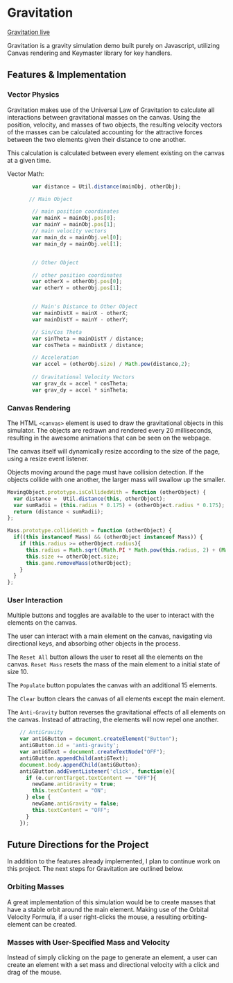 # Gravitation

[Gravitation live][github]

[github]: http://bcai.github.io/Gravitation/

Gravitation is a gravity simulation demo built purely on Javascript, utilizing Canvas rendering and Keymaster library for key handlers.

## Features & Implementation


### Vector Physics 

Gravitation makes use of the Universal Law of Gravitation to calculate all interactions between gravitational masses on the canvas. Using the position, velocity, and masses of two objects, the resulting velocity vectors of the masses can be calculated accounting for the attractive forces between the two elements given their distance to one another.

This calculation is calculated between every element existing on the canvas at a given time. 


Vector Math:

```javascript
        var distance = Util.distance(mainObj, otherObj);

       // Main Object 

        // main position coordinates
        var mainX = mainObj.pos[0];
        var mainY = mainObj.pos[1];
        // main velocity vectors
        var main_dx = mainObj.vel[0];
        var main_dy = mainObj.vel[1];


        // Other Object

        // other position coordinates
        var otherX = otherObj.pos[0];
        var otherY = otherObj.pos[1];


        // Main's Distance to Other Object
        var mainDistX = mainX - otherX;
        var mainDistY = mainY - otherY;

        // Sin/Cos Theta
        var sinTheta = mainDistY / distance;
        var cosTheta = mainDistX / distance;

        // Acceleration
        var accel = (otherObj.size) / Math.pow(distance,2);
        
        // Gravitational Velocity Vectors
        var grav_dx = accel * cosTheta;
        var grav_dy = accel * sinTheta;
```


### Canvas Rendering

The HTML `<canvas>` element is used to draw the gravitational objects in this simulator. The objects are redrawn and rendered every 20 milliseconds, resulting in the awesome animations that can be seen on the webpage.

The canvas itself will dynamically resize according to the size of the page, using a resize event listener.

Objects moving around the page must have collision detection. If the objects collide with one another, the larger mass will swallow up the smaller.

```javascript
MovingObject.prototype.isCollidedWith = function (otherObject) {
  var distance =  Util.distance(this, otherObject);
  var sumRadii = (this.radius * 0.175) + (otherObject.radius * 0.175);
  return (distance < sumRadii);
};

Mass.prototype.collideWith = function (otherObject) {
  if((this instanceof Mass) && (otherObject instanceof Mass)) {
    if (this.radius >= otherObject.radius){
      this.radius = Math.sqrt((Math.PI * Math.pow(this.radius, 2) + (Math.PI * Math.pow(otherObject.radius, 2))) / Math.PI);
      this.size += otherObject.size;
      this.game.removeMass(otherObject);
    }
  }
};
```

### User Interaction

Multiple buttons and toggles are available to the user to interact with the elements on the canvas.

The user can interact with a main element on the canvas, navigating via directional keys, and absorbing other objects in the process.

The `Reset All` button allows the user to reset all the elements on the canvas. `Reset Mass` resets the mass of the main element to a initial state of size 10.

The `Populate` button populates the canvas with an additional 15 elements.

The `Clear` button clears the canvas of all elements except the main element.

The `Anti-Gravity` button reverses the gravitational effects of all elements on the canvas. Instead of attracting, the elements will now repel one another.


```javascript
    // AntiGravity
    var antiGButton = document.createElement("Button");
    antiGButton.id = 'anti-gravity';
    var antiGText = document.createTextNode("OFF");     
    antiGButton.appendChild(antiGText); 
    document.body.appendChild(antiGButton);
    antiGButton.addEventListener('click', function(e){
      if (e.currentTarget.textContent == "OFF"){
        newGame.antiGravity = true;
        this.textContent = "ON";
      } else {
        newGame.antiGravity = false;
        this.textContent = "OFF";
      }
    });
```


## Future Directions for the Project

In addition to the features already implemented, I plan to continue work on this project.  The next steps for Gravitation are outlined below.

### Orbiting Masses

A great implementation of this simulation would be to create masses that have a stable orbit around the main element. Making use of the Orbital Velocity Formula, if a user right-clicks the mouse, a resulting orbiting-element can be created.

### Masses with User-Specified Mass and Velocity

Instead of simply clicking on the page to generate an element, a user can create an element with a set mass and directional velocity with a click and drag of the mouse.